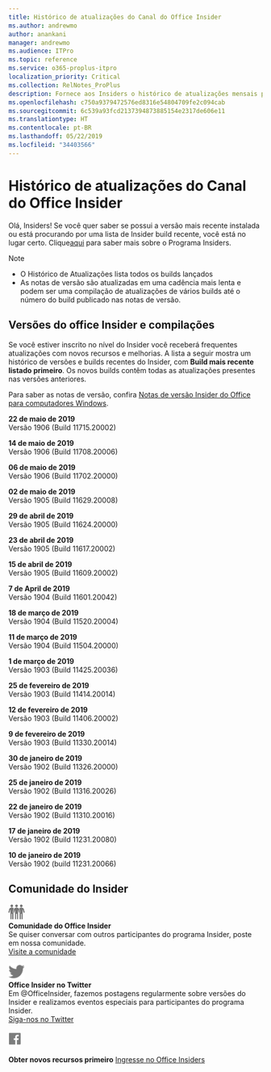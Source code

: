 ```yaml
---
title: Histórico de atualizações do Canal do Office Insider
ms.author: andrewmo
author: anankani
manager: andrewmo
ms.audience: ITPro
ms.topic: reference
ms.service: o365-proplus-itpro
localization_priority: Critical
ms.collection: RelNotes_ProPlus
description: Fornece aos Insiders o histórico de atualizações mensais para os lançamentos do Canal Mensal Insider – Modo Rápido para a área de trabalho do Windows
ms.openlocfilehash: c750a9379472576ed8316e54804709fe2c094cab
ms.sourcegitcommit: 6c539a93fcd2137394873885154e2317de606e11
ms.translationtype: HT
ms.contentlocale: pt-BR
ms.lasthandoff: 05/22/2019
ms.locfileid: "34403566"
---
```

# <a name="update-history-for-office-insider-channel"></a>Histórico de atualizações do Canal do Office Insider

Olá, Insiders! Se você quer saber se possui a versão mais recente instalada ou está procurando por uma lista de Insider build recente, você está no lugar certo. Clique[aqui](https://insider.office.com/) para saber mais sobre o Programa Insiders.

> [!NOTE]
> - O Histórico de Atualizações lista todos os builds lançados
> - As notas de versão são atualizadas em uma cadência mais lenta e podem ser uma compilação de atualizações de vários builds até o número do build publicado nas notas de versão.



## <a name="office-insider-versions-and-builds"></a>Versões do office Insider e compilações

Se você estiver inscrito no nível do Insider você receberá frequentes atualizações com novos recursos e melhorias. A lista a seguir mostra um histórico de versões e builds recentes do Insider, com **Build mais recente listado primeiro**. Os novos builds contêm todas as atualizações presentes nas versões anteriores. 

Para saber as notas de versão, confira [Notas de versão Insider do Office para computadores Windows](https://docs.microsoft.com/pt-BR/OfficeUpdates/release-notes-office-insider).

[//]: # (NÃO REMOVA)

**22 de maio de 2019**<br/> Versão 1906 (Build 11715.20002)<br/> 

**14 de maio de 2019**<br/> Versão 1906 (Build 11708.20006)<br/>

**06 de maio de 2019**<br/>
Versão 1906 (Build 11702.20000)<br/>

**02 de maio de 2019**<br/>
Versão 1905 (Build 11629.20008)<br/>

**29 de abril de 2019**<br/>
Versão 1905 (Build 11624.20000)<br/>

**23 de abril de 2019**<br/> Versão 1905 (Build 11617.20002)<br/>

**15 de abril de 2019**<br/> Versão 1905 (Build 11609.20002)<br/>

**7 de April de 2019**<br/> Versão 1904 (Build 11601.20042)<br/>

**18 de março de 2019**<br/> Versão 1904 (Build 11520.20004)<br/>

**11 de março de 2019**<br/> Versão 1904 (Build 11504.20000)<br/>

**1 de março de 2019**<br/> Versão 1903 (Build 11425.20036)<br/> 

**25 de fevereiro de 2019**<br/> Versão 1903 (Build 11414.20014)<br/> 

**12 de fevereiro de 2019**<br/> Versão 1903 (Build 11406.20002)<br/> 

**9 de fevereiro de 2019**<br/> Versão 1903 (Build 11330.20014)<br/> 

**30 de janeiro de 2019**<br/> Versão 1902 (Build 11326.20000)<br/> 

**25 de janeiro de 2019**<br/> Versão 1902 (Build 11316.20026)<br/> 

**22 de janeiro de 2019**<br/> Versão 1902 (Build 11310.20016)<br/> 

**17 de janeiro de 2019**<br/> Versão 1902 (Build 11231.20080)<br/>

**10 de janeiro de 2019**<br/> Versão 1902 (build 11231.20066)<br/> 


## <a name="insider-community"></a>Comunidade do Insider

![Comunidade do insider mostrando imagem. ](images/insidercommunity.png) <br/>
**Comunidade do Office Insider**<br/> Se quiser conversar com outros participantes do programa Insider, poste em nossa comunidade.<br/> 
[Visite a comunidade](https://go.microsoft.com/fwlink/?linkid=843493)<br/> 

![Ícone do twitter mostrando imagem. ](images/twitter.png)<br/>
**Office Insider no Twitter**<br/> Em @OfficeInsider, fazemos postagens regularmente sobre versões do Insider e realizamos eventos especiais para participantes do programa Insider.<br/> 
[Siga-nos no Twitter](https://go.microsoft.com/fwlink/?linkid=717717)<br/> 


  [
  ![Imagem mostrando o ícone do Facebook. ](images/facebook.png)](https://www.facebook.com/sharer.php?u=https://support.office.com/pt-BR/article/Update-history-for-Office-Insider-for-Windows-desktop-64bbb317-972a-4933-8b82-cc866f0b067c)


**Obter novos recursos primeiro**
[Ingresse no Office Insiders](https://insider.office.com/)